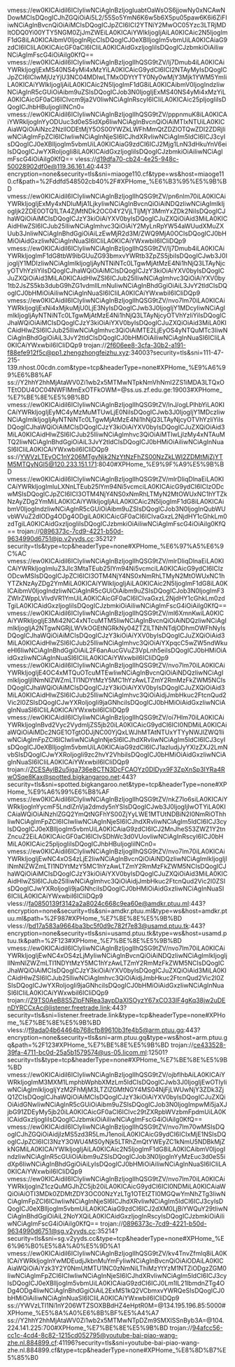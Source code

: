 vmess://ew0KICAidiI6ICIyIiwNCiAgInBzIjogIuabtOaWsOS6jjowNy0xNCAwNDowMCIsDQogICJhZGQiOiAi5L2/55So5YmN6K6w5b6X5pu05paw6K6i6ZiFIiwNCiAgInBvcnQiOiAiMCIsDQogICJpZCI6ICI2YTNiY2MwOC05Yzc3LTRjMDItODQ0Yi00YTY5NGM0ZjJmZWEiLA0KICAiYWlkIjogIjAiLA0KICAic2N5IjogImF1dG8iLA0KICAibmV0IjogInRjcCIsDQogICJ0eXBlIjogIm5vbmUiLA0KICAiaG9zdCI6ICIiLA0KICAicGF0aCI6ICIiLA0KICAidGxzIjogIiIsDQogICJzbmkiOiAiIiwNCiAgImFscG4iOiAiIg0KfQ==
vmess://ew0KICAidiI6ICIyIiwNCiAgInBzIjogIlhQSG9tZV/lj7Dmub4iLA0KICAiYWRkIjogIjExMS40NS4yMi4xMzYiLA0KICAicG9ydCI6ICI2NTAyMyIsDQogICJpZCI6ICIwMjUzYjU3NC04MDIwLTMxODYtYTY0Ny0wMjY3Mjk1YWM5YmIiLA0KICAiYWlkIjogIjAiLA0KICAic2N5IjogImF1dG8iLA0KICAibmV0IjogIndzIiwNCiAgInR5cGUiOiAibm9uZSIsDQogICJob3N0IjogIjExMS40NS4yMi4xMzYiLA0KICAicGF0aCI6ICIvcm9ja2V0IiwNCiAgInRscyI6ICIiLA0KICAic25pIjogIiIsDQogICJhbHBuIjogIiINCn0=
vmess://ew0KICAidiI6ICIyIiwNCiAgInBzIjogIlhQSG9tZV/pppnmuK8iLA0KICAiYWRkIjogInYyODUuc3d0eS5idXp6IiwNCiAgInBvcnQiOiAiMTIxNTUiLA0KICAiaWQiOiAiNzc2NzllODEtMjY5OS00YWZkLWFhMmQtZDZlOTQwZDI2ZDRjIiwNCiAgImFpZCI6ICIwIiwNCiAgInNjeSI6ICJhdXRvIiwNCiAgIm5ldCI6ICJ3cyIsDQogICJ0eXBlIjogIm5vbmUiLA0KICAiaG9zdCI6ICJ2Mjg1LnN3dHkuYnV6eiIsDQogICJwYXRoIjogIi8iLA0KICAidGxzIjogIiIsDQogICJzbmkiOiAiIiwNCiAgImFscG4iOiAiIg0KfQ==
vless://d19dfa70-cb24-4e25-948c-50028902df0e@119.36.161.40:443?encryption=none&security=tls&sni=miaoge110.cf&type=ws&host=miaoge110.cf&path=%2Fddfd548502cb40%2F#XPHome_%E6%B3%95%E5%9B%BD
vmess://ew0KICAidiI6ICIyIiwNCiAgInBzIjogIlhQSG9tZV/pn6nlm70iLA0KICAiYWRkIjogIjExMy4xNDIuMjA1LjkyIiwNCiAgInBvcnQiOiAiNDQzIiwNCiAgImlkIjogIjk2ZDE0OTQ1LTA4ZjMtNDk2OC04Y2VjLTljMjY3MmYxZDk2NiIsDQogICJhaWQiOiAiMCIsDQogICJzY3kiOiAiYXV0byIsDQogICJuZXQiOiAid3MiLA0KICAidHlwZSI6ICJub25lIiwNCiAgImhvc3QiOiAiY2MyLnRpYW54aWUudXMuZXUub3JnIiwNCiAgInBhdGgiOiAiLzEwMjR2d3M/ZWQ9MjA0OCIsDQogICJ0bHMiOiAidGxzIiwNCiAgInNuaSI6ICIiLA0KICAiYWxwbiI6ICIiDQp9
vmess://ew0KICAidiI6ICIyIiwNCiAgInBzIjogIlhQSG9tZV/lj7Dmub4iLA0KICAiYWRkIjogImF1dG8tbW9ibGUuZG93bmxvYWRtb3ZpZS5jbiIsDQogICJwb3J0IjogIjY1MDIzIiwNCiAgImlkIjogIjAyNTNiNTc0LTgwMjAtMzE4Ni1hNjQ3LTAyNjcyOTVhYzliYiIsDQogICJhaWQiOiAiMCIsDQogICJzY3kiOiAiYXV0byIsDQogICJuZXQiOiAid3MiLA0KICAidHlwZSI6ICJub25lIiwNCiAgImhvc3QiOiAiYXV0by1tb2JsZS5kb3dubG9hZG1vdmllLmNuIiwNCiAgInBhdGgiOiAiL3JvY2tldCIsDQogICJ0bHMiOiAiIiwNCiAgInNuaSI6ICIiLA0KICAiYWxwbiI6ICIiDQp9
vmess://ew0KICAidiI6ICIyIiwNCiAgInBzIjogIlhQSG9tZV/nvo7lm70iLA0KICAiYWRkIjogIjExNi4xMjkuMjU0LjE3NyIsDQogICJwb3J0IjogIjY1MDcyIiwNCiAgImlkIjogIjAyNTNiNTc0LTgwMjAtMzE4Ni1hNjQ3LTAyNjcyOTVhYzliYiIsDQogICJhaWQiOiAiMCIsDQogICJzY3kiOiAiYXV0byIsDQogICJuZXQiOiAid3MiLA0KICAidHlwZSI6ICJub25lIiwNCiAgImhvc3QiOiAiMTE2LjEyOS4yNTQuMTc3IiwNCiAgInBhdGgiOiAiL3JvY2tldCIsDQogICJ0bHMiOiAiIiwNCiAgInNuaSI6ICIiLA0KICAiYWxwbiI6ICIiDQp9
trojan://2f606ee8-3cfa-30b2-a191-f88efe912f5c@pp1.zhengzhongfeizhu.xyz:34003?security=tls&sni=111-47-215-139.nhost.00cdn.com&type=tcp&headerType=none#XPHome_%E9%A6%99%E6%B8%AF
ss://Y2hhY2hhMjAtaWV0Zi1wb2x5MTMwNTpkNmVhNmI2ZS1iMDA3LTQxOTEtODU4OC04NWFlMmExOTFkOWM=@ss.us.zf.edu.ge:19003#XPHome_%E7%BE%8E%E5%9B%BD
vmess://ew0KICAidiI6ICIyIiwNCiAgInBzIjogIlhQSG9tZV/lnJ/ogLPlhbYiLA0KICAiYWRkIjogIjEyMC4yMzMuMTUwLjE0NiIsDQogICJwb3J0IjogIjY1MDczIiwNCiAgImlkIjogIjAyNTNiNTc0LTgwMjAtMzE4Ni1hNjQ3LTAyNjcyOTVhYzliYiIsDQogICJhaWQiOiAiMCIsDQogICJzY3kiOiAiYXV0byIsDQogICJuZXQiOiAid3MiLA0KICAidHlwZSI6ICJub25lIiwNCiAgImhvc3QiOiAiMTIwLjIzMy4xNTAuMTQ2IiwNCiAgInBhdGgiOiAiL3JvY2tldCIsDQogICJ0bHMiOiAiIiwNCiAgInNuaSI6ICIiLA0KICAiYWxwbiI6ICIiDQp9
ss://YWVzLTEyOC1nY206MTgyNjk2NzYtNzFhZS00NzZkLWI2ZDMtMjZjYTM5MTQyNGI5@120.233.151.171:8040#XPHome_%E9%9F%A9%E5%9B%BD
vmess://ew0KICAidiI6ICIyIiwNCiAgInBzIjogIlhQSG9tZV/mlrDliqDlnaEiLA0KICAiYWRkIjogImluLXNnLTEub25lYm94Ni5vcmciLA0KICAicG9ydCI6ICIzODcwMSIsDQogICJpZCI6ICI3OTM4NjY4NS0xNmRhLTMyN2MtOWUxNC1hYTZkNzAyZDg2YmMiLA0KICAiYWlkIjogIjAiLA0KICAic2N5IjogImF1dG8iLA0KICAibmV0IjogIndzIiwNCiAgInR5cGUiOiAibm9uZSIsDQogICJob3N0IjogInQubWUvbWVuZ2dlODg4ODg4ODgiLA0KICAicGF0aCI6ICIvaGxzL2NjdHY1cGhkLm0zdTgiLA0KICAidGxzIjogIiIsDQogICJzbmkiOiAiIiwNCiAgImFscG4iOiAiIg0KfQ==
trojan://0896373c-7cd9-4221-b50d-9634990d6751@jp.v2yyds.cc:35212?security=tls&type=tcp&headerType=none#XPHome_%E6%97%A5%E6%9C%AC
vmess://ew0KICAidiI6ICIyIiwNCiAgInBzIjogIlhQSG9tZV/mlrDliqDlnaEiLA0KICAiYWRkIjogImluZ3Jlc3MtaTEub25lYm94Ni5vcmciLA0KICAicG9ydCI6ICIzODcwMSIsDQogICJpZCI6ICI3OTM4NjY4NS0xNmRhLTMyN2MtOWUxNC1hYTZkNzAyZDg2YmMiLA0KICAiYWlkIjogIjAiLA0KICAic2N5IjogImF1dG8iLA0KICAibmV0IjogIndzIiwNCiAgInR5cGUiOiAibm9uZSIsDQogICJob3N0IjogImF3ZWlrZWppLVlvdVR1YmUiLA0KICAicGF0aCI6ICIvaGxzL2NjdHY1cGhkLm0zdTgiLA0KICAidGxzIjogIiIsDQogICJzbmkiOiAiIiwNCiAgImFscG4iOiAiIg0KfQ==
vmess://ew0KICAidiI6ICIyIiwNCiAgInBzIjogIlhQSG9tZV/ml6XmnKwiLA0KICAiYWRkIjogIjE3Mi42NC4xNTcuMTM5IiwNCiAgInBvcnQiOiAiNDQzIiwNCiAgImlkIjogIjA2NTgwNGRjLWVkOGEtNGRkNy04ZTZlLTNhNTdjODhmOWFhNyIsDQogICJhaWQiOiAiMCIsDQogICJzY3kiOiAiYXV0byIsDQogICJuZXQiOiAid3MiLA0KICAidHlwZSI6ICJub25lIiwNCiAgImhvc3QiOiAiYXpqcC5wZW5ndWkueHl6IiwNCiAgInBhdGgiOiAiL2F6anAucGVuZ3VpLnh5eiIsDQogICJ0bHMiOiAidGxzIiwNCiAgInNuaSI6ICIiLA0KICAiYWxwbiI6ICIiDQp9
vmess://ew0KICAidiI6ICIyIiwNCiAgInBzIjogIlhQSG9tZV/nvo7lm70iLA0KICAiYWRkIjogIjE4OC4xMTQuOTcuMTEwIiwNCiAgInBvcnQiOiAiNDQzIiwNCiAgImlkIjogIjllNmNlZWZmLTI1NDYtMzY5MC1hYzAwLTZmY2RmMzFkZWM5NCIsDQogICJhaWQiOiAiMCIsDQogICJzY3kiOiAiYXV0byIsDQogICJuZXQiOiAid3MiLA0KICAidHlwZSI6ICJub25lIiwNCiAgImhvc3QiOiAidjJmbHkuc2FtcnQud2Vic2l0ZSIsDQogICJwYXRoIjogIi9jaGNhciIsDQogICJ0bHMiOiAidGxzIiwNCiAgInNuaSI6ICIiLA0KICAiYWxwbiI6ICIiDQp9
vmess://ew0KICAidiI6ICIyIiwNCiAgInBzIjogIlhQSG9tZV/oi7Hlm70iLA0KICAiYWRkIjogInBvd2Vyc2VydmljZS5jb20iLA0KICAicG9ydCI6ICI0NDMiLA0KICAiaWQiOiAiMDc2NGE1OTgtODJjNC00YjQxLWJhMTAtNTUxYTYyNWJlZWQ1IiwNCiAgImFpZCI6ICIwIiwNCiAgInNjeSI6ICJhdXRvIiwNCiAgIm5ldCI6ICJ3cyIsDQogICJ0eXBlIjogIm5vbmUiLA0KICAiaG9zdCI6ICJ1azIudjJyYXlzZXJ2LmNvbSIsDQogICJwYXRoIjogIi9zc2hvY2VhbiIsDQogICJ0bHMiOiAidGxzIiwNCiAgInNuaSI6ICIiLA0KICAiYWxwbiI6ICIiDQp9
trojan://ZCESAylB2u5jga736e8CTN3DcFCAOYz0DlDyx9F3ZpXnSp3IYRa4RwOSqe8Kax@spotted.bigkangaroo.net:443?security=tls&sni=spotted.bigkangaroo.net&type=tcp&headerType=none#XPHome_%E9%A6%99%E6%B8%AF
vmess://ew0KICAidiI6ICIyIiwNCiAgInBzIjogIlhQSG9tZV/nkZ7lo6siLA0KICAiYWRkIjogInYycmF5LndlZnVja2dmdy5nYSIsDQogICJwb3J0IjogIjIwOTYiLA0KICAiaWQiOiAiNzhlZGQ2YmQtNGFhYS00ZjYyLWE1MTUtNDBiN2I0NmRiOThhIiwNCiAgImFpZCI6ICIwIiwNCiAgInNjeSI6ICJhdXRvIiwNCiAgIm5ldCI6ICJ3cyIsDQogICJ0eXBlIjogIm5vbmUiLA0KICAiaG9zdCI6ICJ2MnJheS53ZWZ1Y2tnZncuZ2EiLA0KICAicGF0aCI6ICIvSDhWc3d0VUovIiwNCiAgInRscyI6ICJ0bHMiLA0KICAic25pIjogIiIsDQogICJhbHBuIjogIiINCn0=
vmess://ew0KICAidiI6ICIyIiwNCiAgInBzIjogIlhQSG9tZV/nvo7lm70iLA0KICAiYWRkIjogIjEwNC4xOS4zLjE2IiwNCiAgInBvcnQiOiAiNDQzIiwNCiAgImlkIjogIjllNmNlZWZmLTI1NDYtMzY5MC1hYzAwLTZmY2RmMzFkZWM5NCIsDQogICJhaWQiOiAiMCIsDQogICJzY3kiOiAiYXV0byIsDQogICJuZXQiOiAid3MiLA0KICAidHlwZSI6ICJub25lIiwNCiAgImhvc3QiOiAidjJmbHkuc2FtcnQud2Vic2l0ZSIsDQogICJwYXRoIjogIi9jaGNhciIsDQogICJ0bHMiOiAidGxzIiwNCiAgInNuaSI6ICIiLA0KICAiYWxwbiI6ICIiDQp9
vless://fa0850139f3142a2a8024c668c9ea60e@amdkr.ptuu.ml:443?encryption=none&security=tls&sni=amdkr.ptuu.ml&type=ws&host=amdkr.ptuu.ml&path=%2F987#XPHome_%E7%BE%8E%E5%9B%BD
vless://bd17a583a9664ba3bc5f0d9c782f7e83@usamd.ptuu.tk:443?encryption=none&security=tls&sni=usamd.ptuu.tk&type=ws&host=usamd.ptuu.tk&path=%2F123#XPHome_%E7%BE%8E%E5%9B%BD
vmess://ew0KICAidiI6ICIyIiwNCiAgInBzIjogIlhQSG9tZV/nvo7lm70iLA0KICAiYWRkIjogIjEwNC4xOS4zLjMyIiwNCiAgInBvcnQiOiAiNDQzIiwNCiAgImlkIjogIjllNmNlZWZmLTI1NDYtMzY5MC1hYzAwLTZmY2RmMzFkZWM5NCIsDQogICJhaWQiOiAiMCIsDQogICJzY3kiOiAiYXV0byIsDQogICJuZXQiOiAid3MiLA0KICAidHlwZSI6ICJub25lIiwNCiAgImhvc3QiOiAidjJmbHkuc2FtcnQud2Vic2l0ZSIsDQogICJwYXRoIjogIi9jaGNhciIsDQogICJ0bHMiOiAidGxzIiwNCiAgInNuaSI6ICIiLA0KICAiYWxwbiI6ICIiDQp9
trojan://Z9TS0AeB8S5ZlpFNRea3aypDaXISOyzY67xCO33lF4gKq38jw2uDEnDYRCCxAc@listener.freetrade.link:443?security=tls&sni=listener.freetrade.link&type=tcp&headerType=none#XPHome_%E7%BE%8E%E5%9B%BD
vless://f9ada04b64464b768cfb89610b3fe4b5@arm.ptuu.gq:443?encryption=none&security=tls&sni=arm.ptuu.gq&type=ws&host=arm.ptuu.gq&path=%2F123#XPHome_%E7%BE%8E%E5%9B%BD
trojan://ce433528-39fa-4711-bc0d-25a5b1579574@us-05.licom.ml:12501?security=tls&type=tcp&headerType=none#XPHome_%E7%BE%8E%E5%9B%BD
vmess://ew0KICAidiI6ICIyIiwNCiAgInBzIjogIlhQSG9tZV/ojbflhbAiLA0KICAiYWRkIjogImM3MXM1LmphbWphbXMzLm5ldCIsDQogICJwb3J0IjogIjEwOTIyIiwNCiAgImlkIjogIjYzM2FhMjM3LTZlZGMtNGY4MS04NjFjLWUwNjY3ZDk3ZjQ1ZCIsDQogICJhaWQiOiAiMCIsDQogICJzY3kiOiAiYXV0byIsDQogICJuZXQiOiAidGNwIiwNCiAgInR5cGUiOiAibm9uZSIsDQogICJob3N0IjogImpwMi5jaXJjbG91ZDEyMy5jb20iLA0KICAicGF0aCI6ICIvc29tZXRpbWVzbmFpdmUiLA0KICAidGxzIjogIiIsDQogICJzbmkiOiAiIiwNCiAgImFscG4iOiAiIg0KfQ==
vmess://ew0KICAidiI6ICIyIiwNCiAgInBzIjogIlhQSG9tZV/nvo7lm70wMSIsDQogICJhZGQiOiAidjIzMS5zd3R5LmJ1enoiLA0KICAicG9ydCI6ICIxMjE1NSIsDQogICJpZCI6ICI3NzY3OWU4MS0yNjk5LTRhZmQtYWEyZC1kNmU5NDBkMjZkNGMiLA0KICAiYWlkIjogIjAiLA0KICAic2N5IjogImF1dG8iLA0KICAibmV0IjogIndzIiwNCiAgInR5cGUiOiAibm9uZSIsDQogICJob3N0IjogInYyMzEuc3d0eS5idXp6IiwNCiAgInBhdGgiOiAiLyIsDQogICJ0bHMiOiAiIiwNCiAgInNuaSI6ICIiLA0KICAiYWxwbiI6ICIiDQp9
vmess://ew0KICAidiI6ICIyIiwNCiAgInBzIjogIlhQSG9tZV/nvo7lm70iLA0KICAiYWRkIjogInZ1czQuMGJhZC5jb20iLA0KICAicG9ydCI6ICI0NDMiLA0KICAiaWQiOiAiOTI3MDk0ZDMtZDY3OC00NzYzLTg1OTEtZTI0MGQwYmNhZTg3IiwNCiAgImFpZCI6ICIwIiwNCiAgInNjeSI6ICJhdXRvIiwNCiAgIm5ldCI6ICJ3cyIsDQogICJ0eXBlIjogIm5vbmUiLA0KICAiaG9zdCI6ICJ2dXM0LjBiYWQuY29tIiwNCiAgInBhdGgiOiAiL2NoYXQiLA0KICAidGxzIjogInRscyIsDQogICJzbmkiOiAiIiwNCiAgImFscG4iOiAiIg0KfQ==
trojan://0896373c-7cd9-4221-b50d-9634990d6751@sg.v2yyds.cc:35214?security=tls&sni=sg.v2yyds.cc&type=tcp&headerType=none#XPHome_%E6%96%B0%E5%8A%A0%E5%9D%A1
vmess://ew0KICAidiI6ICIyIiwNCiAgInBzIjogIlhQSG9tZV/kv4TnvZfmlq8iLA0KICAiYWRkIjogInYwMDEudjJkbnMuYmFyIiwNCiAgInBvcnQiOiAiODAiLA0KICAiaWQiOiAiYzk3Y2Y0NmUtMTU1NC0zNmNiLThiMzYtYzM1NTZiODgzZGM0IiwNCiAgImFpZCI6ICIwIiwNCiAgInNjeSI6ICJhdXRvIiwNCiAgIm5ldCI6ICJ3cyIsDQogICJ0eXBlIjogIm5vbmUiLA0KICAiaG9zdCI6ICJ0Lm1lL21lbmdnZTg4ODg4ODg4IiwNCiAgInBhdGgiOiAiL2ExMS1kQ2VCbmxvYWRQeSIsDQogICJ0bHMiOiAiIiwNCiAgInNuaSI6ICIiLA0KICAiYWxwbiI6ICIiDQp9
ss://YWVzLTI1Ni1nY206WTZSOXBBdHZ4eHptR0M=@134.195.196.85:5000#XPHome_%E5%8A%A0%E6%8B%BF%E5%A4%A7
ss://Y2hhY2hhMjAtaWV0Zi1wb2x5MTMwNTpDZm9SMXlSSnByb3A=@104.224.141.225:700#XPHome_%E7%BE%8E%E5%9B%BD
trojan://94afcc56-cc1c-4cd4-8c82-1215cd052795@youtube-bai-piao-wang-zhe.nl.884899.cf:41196?security=tls&sni=youtube-bai-piao-wang-zhe.nl.884899.cf&type=tcp&headerType=none#XPHome_%E8%8D%B7%E5%85%B0
